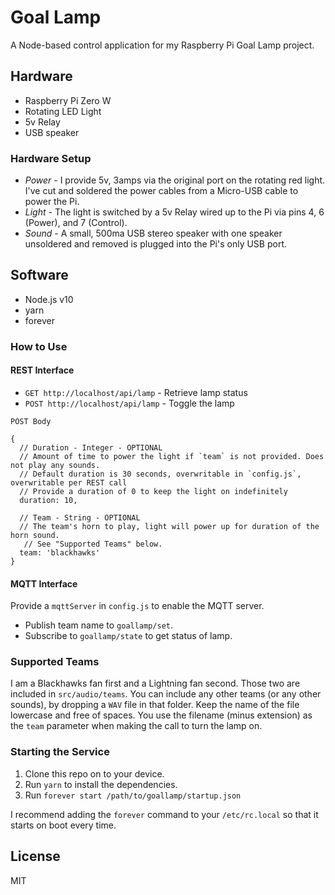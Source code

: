 # Goal Lamp

A Node-based control application for my Raspberry Pi Goal Lamp project.

## Hardware

- Raspberry Pi Zero W
- Rotating LED Light
- 5v Relay
- USB speaker

### Hardware Setup

- *Power* - I provide 5v, 3amps via the original port on the rotating red light. I've cut and soldered the power cables from a Micro-USB cable to power the Pi.
- *Light* - The light is switched by a 5v Relay wired up to the Pi via pins 4, 6 (Power), and 7 (Control).
- *Sound* - A small, 500ma USB stereo speaker with one speaker unsoldered and removed is plugged into the Pi's only USB port.

## Software

- Node.js v10
- yarn
- forever

### How to Use

#### REST Interface

- `GET http://localhost/api/lamp` - Retrieve lamp status
- `POST http://localhost/api/lamp` - Toggle the lamp

```
POST Body

{
  // Duration - Integer - OPTIONAL
  // Amount of time to power the light if `team` is not provided. Does not play any sounds.
  // Default duration is 30 seconds, overwritable in `config.js`, overwritable per REST call
  // Provide a duration of 0 to keep the light on indefinitely
  duration: 10,

  // Team - String - OPTIONAL
  // The team's horn to play, light will power up for duration of the horn sound.
   // See "Supported Teams" below.
  team: 'blackhawks'
}
```

#### MQTT Interface

Provide a `mqttServer` in `config.js` to enable the MQTT server.

- Publish team name to `goallamp/set`.
- Subscribe to `goallamp/state` to get status of lamp.

### Supported Teams

I am a Blackhawks fan first and a Lightning fan second. Those two are included in `src/audio/teams`. You can include any other teams (or any other sounds), by dropping a `WAV` file in that folder. Keep the name of the file lowercase and free of spaces. You use the filename (minus extension) as the `team` parameter when making the call to turn the lamp on.

### Starting the Service

1. Clone this repo on to your device.
2. Run `yarn` to install the dependencies.
3. Run `forever start /path/to/goallamp/startup.json`

I recommend adding the `forever` command to your `/etc/rc.local` so that it starts on boot every time.

## License

MIT
